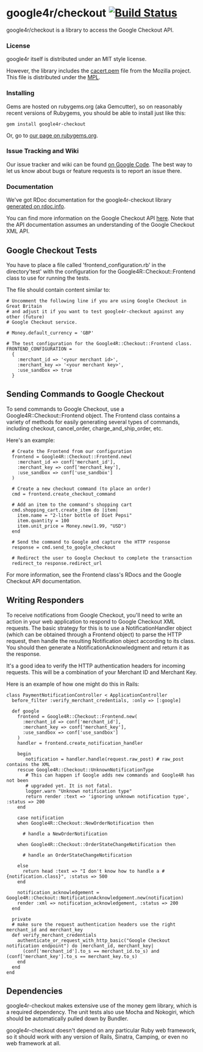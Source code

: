 # google4r/checkout [![Build Status](https://secure.travis-ci.org/nbudin/google4r-checkout.png)](http://travis-ci.org/nbudin/google4r-checkout)

google4r/checkout is a library to access the Google Checkout API.

### License

google4r itself is distributed under an MIT style license.

However, the library includes the [cacert.pem](http://curl.haxx.se/ca/cacert.pem) file from the Mozilla project. This file is distributed under the [MPL](http://www.mozilla.org/MPL/).

### Installing

Gems are hosted on rubygems.org (aka Gemcutter), so on reasonably recent versions of Rubygems, you should be able to install just like this:

    gem install google4r-checkout

Or, go to [our page on rubygems.org](http://rubygems.org/gems/google4r-checkout).

### Issue Tracking and Wiki

Our issue tracker and wiki can be found [on Google Code](http://code.google.com/p/google-checkout-ruby-sample-code/).  The best way to let us know about bugs or feature requests is to report an issue there.

### Documentation

We've got RDoc documentation for the google4r-checkout library [generated on rdoc.info](http://rdoc.info/projects/nbudin/google4r-checkout).

You can find more information on the Google Checkout API [here](http://code.google.com/apis/checkout/developer/index.html). Note that the API documentation assumes an understanding of the Google Checkout XML API.

## Google Checkout Tests

You have to place a file called 'frontend_configuration.rb' in the directory'test' with the configuration for the Google4R::Checkout::Frontend class to use for running the tests.

The file should contain content similar to:

    # Uncomment the following line if you are using Google Checkout in Great Britain
    # and adjust it if you want to test google4r-checkout against any other (future)
    # Google Checkout service.
    
    # Money.default_currency = 'GBP'
    
    # The test configuration for the Google4R::Checkout::Frontend class.
    FRONTEND_CONFIGURATION = 
      { 
        :merchant_id => '<your merchant id>', 
        :merchant_key => '<your merchant key>',
        :use_sandbox => true
      }

## Sending Commands to Google Checkout

To send commands to Google Checkout, use a Google4R::Checkout::Frontend object.  The Frontend class contains a variety of methods for easily generating several types of commands, including checkout, cancel_order, charge_and_ship_order, etc.

Here's an example:

      # Create the Frontend from our configuration
      frontend = Google4R::Checkout::Frontend.new(
        :merchant_id => conf['merchant_id'],
        :merchant_key => conf['merchant_key'],
        :use_sandbox => conf['use_sandbox']
      )
      
      # Create a new checkout command (to place an order)
      cmd = frontend.create_checkout_command
      
      # Add an item to the command's shopping cart
      cmd.shopping_cart.create_item do |item|
        item.name = "2-liter bottle of Diet Pepsi"
        item.quantity = 100
        item.unit_price = Money.new(1.99, "USD")
      end
      
      # Send the command to Google and capture the HTTP response
      response = cmd.send_to_google_checkout
      
      # Redirect the user to Google Checkout to complete the transaction
      redirect_to response.redirect_url

For more information, see the Frontend class's RDocs and the Google Checkout API documentation.

## Writing Responders

To receive notifications from Google Checkout, you'll need to write an action in your web application to respond to Google Checkout XML requests.  The basic strategy for this is to use a NotificationHandler object (which can be obtained through a Frontend object) to parse the HTTP request, then handle the resulting Notification object according to its class.  You should then generate a NotificationAcknowledgment and return it as the response.

It's a good idea to verify the HTTP authentication headers for incoming requests.  This will be a combination of your Merchant ID and Merchant Key.

Here is an example of how one might do this in Rails:

    class PaymentNotificationController < ApplicationController
      before_filter :verify_merchant_credentials, :only => [:google]
  
      def google
        frontend = Google4R::Checkout::Frontend.new(
          :merchant_id => conf['merchant_id'],
          :merchant_key => conf['merchant_key'],
          :use_sandbox => conf['use_sandbox']
        )
        handler = frontend.create_notification_handler
        
        begin
           notification = handler.handle(request.raw_post) # raw_post contains the XML
        rescue Google4R::Checkout::UnknownNotificationType
           # This can happen if Google adds new commands and Google4R has not been
           # upgraded yet. It is not fatal.
           logger.warn "Unknown notification type"
           return render :text => 'ignoring unknown notification type', :status => 200
        end
        
        case notification
        when Google4R::Checkout::NewOrderNotification then
          
          # handle a NewOrderNotification
          
        when Google4R::Checkout::OrderStateChangeNotification then
          
          # handle an OrderStateChangeNotification
          
        else
          return head :text => "I don't know how to handle a #{notification.class}", :status => 500
        end
    
        notification_acknowledgement = Google4R::Checkout::NotificationAcknowledgement.new(notification)
        render :xml => notification_acknowledgement, :status => 200
      end
  
      private
      # make sure the request authentication headers use the right merchant_id and merchant_key
      def verify_merchant_credentials
        authenticate_or_request_with_http_basic("Google Checkout notification endpoint") do |merchant_id, merchant_key|
          (conf['merchant_id'].to_s == merchant_id.to_s) and (conf['merchant_key'].to_s == merchant_key.to_s)
        end
      end
    end

## Dependencies

google4r-checkout makes extensive use of the money gem library, which is a required dependency.  The unit tests also use Mocha and Nokogiri, which should be automatically pulled down by Bundler.

google4r-checkout doesn't depend on any particular Ruby web framework, so it should work with any version of Rails, Sinatra, Camping, or even no web framework at all.
